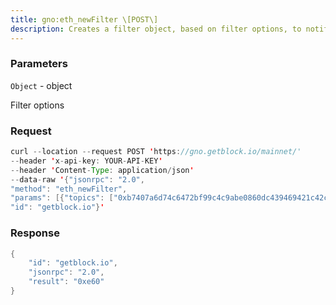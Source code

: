 ```yaml
---
title: gno:eth_newFilter \[POST\]
description: Creates a filter object, based on filter options, to notify when thestate changes (logs). To check if the state has changed, calleth_getFilterChanges.A note on specifying topic filtersTopics are order-dependent. A transaction with a log with topics \[A,B\] will be matched by the following topic filters\[\] “anything”\[A\] “A in first position (and anything after)”\[null, B\] “anything in first position AND B in second position (andanything after)”\[A, B\] “A in first position AND B in second position (and anythingafter)”\[\[A, B\], \[A, B\]\] “(A OR B) in first position AND (A OR B) insecond position (and anything after)”
---
```


### Parameters


`Object` - object

Filter options

### Request

``` java
curl --location --request POST 'https://gno.getblock.io/mainnet/' 
--header 'x-api-key: YOUR-API-KEY' 
--header 'Content-Type: application/json' 
--data-raw '{"jsonrpc": "2.0",
"method": "eth_newFilter",
"params": [{"topics": ["0xb7407a6d74c6472bf99c4c9abe0860dc439469421c42c060639733b2309b05c7"]}],
"id": "getblock.io"}'
```

###  Response

``` java
{
    "id": "getblock.io",
    "jsonrpc": "2.0",
    "result": "0xe60"
}
```

